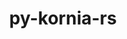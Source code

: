 ---
title: "py-kornia-rs"
layout: cache
categories: [package, develop]
meta: {"versions": ["0.1.1"], "compilers": ["apple-clang@=15.0.0", "gcc@=13.2.0"], "oss": ["ubuntu24.04", "ventura"], "platforms": ["darwin", "linux"], "targets": ["aarch64", "x86_64_v3"], "stacks": ["ml-darwin-aarch64-mps", "ml-linux-x86_64-cpu", "ml-linux-x86_64-cuda", "root"], "num_specs": 66, "num_specs_by_stack": {"ml-darwin-aarch64-mps": 22, "root": 66, "ml-linux-x86_64-cpu": 22, "ml-linux-x86_64-cuda": 22}}
spec_details: [{"hash": "lbr3lqcbhvh67547tdkksfs2fthiqv3w", "compiler": "apple-clang@=15.0.0", "versions": ["0.1.1"], "os": "ventura", "platform": "darwin", "target": "aarch64", "variants": ["build_system=python_pip"], "stacks": ["ml-darwin-aarch64-mps", "root"], "size": "-", "tarball": "https://binaries.spack.io/develop/build_cache/darwin-ventura-aarch64/apple-clang-15.0.0/py-kornia-rs-0.1.1/darwin-ventura-aarch64-apple-clang-15.0.0-py-kornia-rs-0.1.1-lbr3lqcbhvh67547tdkksfs2fthiqv3w.spack"}, {"hash": "czx372ptnpbgeous2ihmfswsom32xifk", "compiler": "apple-clang@=15.0.0", "versions": ["0.1.1"], "os": "ventura", "platform": "darwin", "target": "aarch64", "variants": ["build_system=python_pip"], "stacks": ["ml-darwin-aarch64-mps", "root"], "size": "-", "tarball": "https://binaries.spack.io/develop/build_cache/darwin-ventura-aarch64/apple-clang-15.0.0/py-kornia-rs-0.1.1/darwin-ventura-aarch64-apple-clang-15.0.0-py-kornia-rs-0.1.1-czx372ptnpbgeous2ihmfswsom32xifk.spack"}, {"hash": "yp4g7wtmguv7facj42hqrsrugyrv5qmc", "compiler": "apple-clang@=15.0.0", "versions": ["0.1.1"], "os": "ventura", "platform": "darwin", "target": "aarch64", "variants": ["build_system=python_pip"], "stacks": ["ml-darwin-aarch64-mps", "root"], "size": "-", "tarball": "https://binaries.spack.io/develop/build_cache/darwin-ventura-aarch64/apple-clang-15.0.0/py-kornia-rs-0.1.1/darwin-ventura-aarch64-apple-clang-15.0.0-py-kornia-rs-0.1.1-yp4g7wtmguv7facj42hqrsrugyrv5qmc.spack"}, {"hash": "dew7gpac7by6wardnkxuypyqdi6h2ek4", "compiler": "apple-clang@=15.0.0", "versions": ["0.1.1"], "os": "ventura", "platform": "darwin", "target": "aarch64", "variants": ["build_system=python_pip"], "stacks": ["ml-darwin-aarch64-mps", "root"], "size": "-", "tarball": "https://binaries.spack.io/develop/build_cache/darwin-ventura-aarch64/apple-clang-15.0.0/py-kornia-rs-0.1.1/darwin-ventura-aarch64-apple-clang-15.0.0-py-kornia-rs-0.1.1-dew7gpac7by6wardnkxuypyqdi6h2ek4.spack"}, {"hash": "hw3e3xb5vakotvkjik5k3ep3d6o46s6k", "compiler": "apple-clang@=15.0.0", "versions": ["0.1.1"], "os": "ventura", "platform": "darwin", "target": "aarch64", "variants": ["build_system=python_pip"], "stacks": ["ml-darwin-aarch64-mps", "root"], "size": "-", "tarball": "https://binaries.spack.io/develop/build_cache/darwin-ventura-aarch64/apple-clang-15.0.0/py-kornia-rs-0.1.1/darwin-ventura-aarch64-apple-clang-15.0.0-py-kornia-rs-0.1.1-hw3e3xb5vakotvkjik5k3ep3d6o46s6k.spack"}, {"hash": "hmz3k5ac2n32w7znkrxor25syxmu4q5h", "compiler": "apple-clang@=15.0.0", "versions": ["0.1.1"], "os": "ventura", "platform": "darwin", "target": "aarch64", "variants": ["build_system=python_pip"], "stacks": ["ml-darwin-aarch64-mps", "root"], "size": "-", "tarball": "https://binaries.spack.io/develop/build_cache/darwin-ventura-aarch64/apple-clang-15.0.0/py-kornia-rs-0.1.1/darwin-ventura-aarch64-apple-clang-15.0.0-py-kornia-rs-0.1.1-hmz3k5ac2n32w7znkrxor25syxmu4q5h.spack"}, {"hash": "riitxagbois6cnahlfutlk4avn6gb7vq", "compiler": "apple-clang@=15.0.0", "versions": ["0.1.1"], "os": "ventura", "platform": "darwin", "target": "aarch64", "variants": ["build_system=python_pip"], "stacks": ["ml-darwin-aarch64-mps", "root"], "size": "-", "tarball": "https://binaries.spack.io/develop/build_cache/darwin-ventura-aarch64/apple-clang-15.0.0/py-kornia-rs-0.1.1/darwin-ventura-aarch64-apple-clang-15.0.0-py-kornia-rs-0.1.1-riitxagbois6cnahlfutlk4avn6gb7vq.spack"}, {"hash": "lfrn2teqosybqatfgi454gsomn4mnf3l", "compiler": "apple-clang@=15.0.0", "versions": ["0.1.1"], "os": "ventura", "platform": "darwin", "target": "aarch64", "variants": ["build_system=python_pip"], "stacks": ["ml-darwin-aarch64-mps", "root"], "size": "-", "tarball": "https://binaries.spack.io/develop/build_cache/darwin-ventura-aarch64/apple-clang-15.0.0/py-kornia-rs-0.1.1/darwin-ventura-aarch64-apple-clang-15.0.0-py-kornia-rs-0.1.1-lfrn2teqosybqatfgi454gsomn4mnf3l.spack"}, {"hash": "luvgiqlmwjpeu3si7mcoesd4vfdg4fr7", "compiler": "apple-clang@=15.0.0", "versions": ["0.1.1"], "os": "ventura", "platform": "darwin", "target": "aarch64", "variants": ["build_system=python_pip"], "stacks": ["ml-darwin-aarch64-mps", "root"], "size": "-", "tarball": "https://binaries.spack.io/develop/build_cache/darwin-ventura-aarch64/apple-clang-15.0.0/py-kornia-rs-0.1.1/darwin-ventura-aarch64-apple-clang-15.0.0-py-kornia-rs-0.1.1-luvgiqlmwjpeu3si7mcoesd4vfdg4fr7.spack"}, {"hash": "ditzfu3fbjgdcizdy3cwwoi5vsjhjvx6", "compiler": "apple-clang@=15.0.0", "versions": ["0.1.1"], "os": "ventura", "platform": "darwin", "target": "aarch64", "variants": ["build_system=python_pip"], "stacks": ["ml-darwin-aarch64-mps", "root"], "size": "-", "tarball": "https://binaries.spack.io/develop/build_cache/darwin-ventura-aarch64/apple-clang-15.0.0/py-kornia-rs-0.1.1/darwin-ventura-aarch64-apple-clang-15.0.0-py-kornia-rs-0.1.1-ditzfu3fbjgdcizdy3cwwoi5vsjhjvx6.spack"}, {"hash": "eamprcqknssqvpodk4v3vyn2j2emzwfz", "compiler": "apple-clang@=15.0.0", "versions": ["0.1.1"], "os": "ventura", "platform": "darwin", "target": "aarch64", "variants": ["build_system=python_pip"], "stacks": ["ml-darwin-aarch64-mps", "root"], "size": "-", "tarball": "https://binaries.spack.io/develop/build_cache/darwin-ventura-aarch64/apple-clang-15.0.0/py-kornia-rs-0.1.1/darwin-ventura-aarch64-apple-clang-15.0.0-py-kornia-rs-0.1.1-eamprcqknssqvpodk4v3vyn2j2emzwfz.spack"}, {"hash": "3bdqihtfji6goeee544bgixhmnadox5h", "compiler": "apple-clang@=15.0.0", "versions": ["0.1.1"], "os": "ventura", "platform": "darwin", "target": "aarch64", "variants": ["build_system=python_pip"], "stacks": ["ml-darwin-aarch64-mps", "root"], "size": "-", "tarball": "https://binaries.spack.io/develop/build_cache/darwin-ventura-aarch64/apple-clang-15.0.0/py-kornia-rs-0.1.1/darwin-ventura-aarch64-apple-clang-15.0.0-py-kornia-rs-0.1.1-3bdqihtfji6goeee544bgixhmnadox5h.spack"}, {"hash": "xdgur4ldm5aqbz6oho22c5nninnlm6gs", "compiler": "apple-clang@=15.0.0", "versions": ["0.1.1"], "os": "ventura", "platform": "darwin", "target": "aarch64", "variants": ["build_system=python_pip"], "stacks": ["ml-darwin-aarch64-mps", "root"], "size": "-", "tarball": "https://binaries.spack.io/develop/build_cache/darwin-ventura-aarch64/apple-clang-15.0.0/py-kornia-rs-0.1.1/darwin-ventura-aarch64-apple-clang-15.0.0-py-kornia-rs-0.1.1-xdgur4ldm5aqbz6oho22c5nninnlm6gs.spack"}, {"hash": "c66tyq6nrv7sy42qett7xjnor4yt34o7", "compiler": "apple-clang@=15.0.0", "versions": ["0.1.1"], "os": "ventura", "platform": "darwin", "target": "aarch64", "variants": ["build_system=python_pip"], "stacks": ["ml-darwin-aarch64-mps", "root"], "size": "-", "tarball": "https://binaries.spack.io/develop/build_cache/darwin-ventura-aarch64/apple-clang-15.0.0/py-kornia-rs-0.1.1/darwin-ventura-aarch64-apple-clang-15.0.0-py-kornia-rs-0.1.1-c66tyq6nrv7sy42qett7xjnor4yt34o7.spack"}, {"hash": "7ih3zzqjecnp7xku234ig74tyxmfscwr", "compiler": "apple-clang@=15.0.0", "versions": ["0.1.1"], "os": "ventura", "platform": "darwin", "target": "aarch64", "variants": ["build_system=python_pip"], "stacks": ["ml-darwin-aarch64-mps", "root"], "size": "-", "tarball": "https://binaries.spack.io/develop/build_cache/darwin-ventura-aarch64/apple-clang-15.0.0/py-kornia-rs-0.1.1/darwin-ventura-aarch64-apple-clang-15.0.0-py-kornia-rs-0.1.1-7ih3zzqjecnp7xku234ig74tyxmfscwr.spack"}, {"hash": "cgdgbksledbxptdzplzeydzbc4myqj6w", "compiler": "apple-clang@=15.0.0", "versions": ["0.1.1"], "os": "ventura", "platform": "darwin", "target": "aarch64", "variants": ["build_system=python_pip"], "stacks": ["ml-darwin-aarch64-mps", "root"], "size": "-", "tarball": "https://binaries.spack.io/develop/build_cache/darwin-ventura-aarch64/apple-clang-15.0.0/py-kornia-rs-0.1.1/darwin-ventura-aarch64-apple-clang-15.0.0-py-kornia-rs-0.1.1-cgdgbksledbxptdzplzeydzbc4myqj6w.spack"}, {"hash": "s6wff6hwgm6ze6w6l4amemybriyrayst", "compiler": "apple-clang@=15.0.0", "versions": ["0.1.1"], "os": "ventura", "platform": "darwin", "target": "aarch64", "variants": ["build_system=python_pip"], "stacks": ["ml-darwin-aarch64-mps", "root"], "size": "-", "tarball": "https://binaries.spack.io/develop/build_cache/darwin-ventura-aarch64/apple-clang-15.0.0/py-kornia-rs-0.1.1/darwin-ventura-aarch64-apple-clang-15.0.0-py-kornia-rs-0.1.1-s6wff6hwgm6ze6w6l4amemybriyrayst.spack"}, {"hash": "jneqw2mdwfpioxzxx7ytdwvhezn7vvdc", "compiler": "apple-clang@=15.0.0", "versions": ["0.1.1"], "os": "ventura", "platform": "darwin", "target": "aarch64", "variants": ["build_system=python_pip"], "stacks": ["ml-darwin-aarch64-mps", "root"], "size": "-", "tarball": "https://binaries.spack.io/develop/build_cache/darwin-ventura-aarch64/apple-clang-15.0.0/py-kornia-rs-0.1.1/darwin-ventura-aarch64-apple-clang-15.0.0-py-kornia-rs-0.1.1-jneqw2mdwfpioxzxx7ytdwvhezn7vvdc.spack"}, {"hash": "rs3i3odkrs5wssndihlkmapqjnckvc66", "compiler": "apple-clang@=15.0.0", "versions": ["0.1.1"], "os": "ventura", "platform": "darwin", "target": "aarch64", "variants": ["build_system=python_pip"], "stacks": ["ml-darwin-aarch64-mps", "root"], "size": "-", "tarball": "https://binaries.spack.io/develop/build_cache/darwin-ventura-aarch64/apple-clang-15.0.0/py-kornia-rs-0.1.1/darwin-ventura-aarch64-apple-clang-15.0.0-py-kornia-rs-0.1.1-rs3i3odkrs5wssndihlkmapqjnckvc66.spack"}, {"hash": "p5bri2nnafuefnp5mrttucvhos73lvmq", "compiler": "apple-clang@=15.0.0", "versions": ["0.1.1"], "os": "ventura", "platform": "darwin", "target": "aarch64", "variants": ["build_system=python_pip"], "stacks": ["ml-darwin-aarch64-mps", "root"], "size": "-", "tarball": "https://binaries.spack.io/develop/build_cache/darwin-ventura-aarch64/apple-clang-15.0.0/py-kornia-rs-0.1.1/darwin-ventura-aarch64-apple-clang-15.0.0-py-kornia-rs-0.1.1-p5bri2nnafuefnp5mrttucvhos73lvmq.spack"}, {"hash": "pndnz2pt6lnkasy4m2hfnfyppjxl5u5u", "compiler": "apple-clang@=15.0.0", "versions": ["0.1.1"], "os": "ventura", "platform": "darwin", "target": "aarch64", "variants": ["build_system=python_pip"], "stacks": ["ml-darwin-aarch64-mps", "root"], "size": "-", "tarball": "https://binaries.spack.io/develop/build_cache/darwin-ventura-aarch64/apple-clang-15.0.0/py-kornia-rs-0.1.1/darwin-ventura-aarch64-apple-clang-15.0.0-py-kornia-rs-0.1.1-pndnz2pt6lnkasy4m2hfnfyppjxl5u5u.spack"}, {"hash": "jx3gwmqiifr4lyxweybsd5od4wurgdsj", "compiler": "apple-clang@=15.0.0", "versions": ["0.1.1"], "os": "ventura", "platform": "darwin", "target": "aarch64", "variants": ["build_system=python_pip"], "stacks": ["ml-darwin-aarch64-mps", "root"], "size": "-", "tarball": "https://binaries.spack.io/develop/build_cache/darwin-ventura-aarch64/apple-clang-15.0.0/py-kornia-rs-0.1.1/darwin-ventura-aarch64-apple-clang-15.0.0-py-kornia-rs-0.1.1-jx3gwmqiifr4lyxweybsd5od4wurgdsj.spack"}, {"hash": "6iuwpjps6nz3zuwo53kf4msaggfxei35", "compiler": "gcc@=13.2.0", "versions": ["0.1.1"], "os": "ubuntu24.04", "platform": "linux", "target": "x86_64_v3", "variants": ["build_system=python_pip"], "stacks": ["ml-linux-x86_64-cpu", "root"], "size": "-", "tarball": "https://binaries.spack.io/develop/build_cache/linux-ubuntu24.04-x86_64_v3/gcc-13.2.0/py-kornia-rs-0.1.1/linux-ubuntu24.04-x86_64_v3-gcc-13.2.0-py-kornia-rs-0.1.1-6iuwpjps6nz3zuwo53kf4msaggfxei35.spack"}, {"hash": "m2mv72rold7tnnvha4zshhzkeuppbvgb", "compiler": "gcc@=13.2.0", "versions": ["0.1.1"], "os": "ubuntu24.04", "platform": "linux", "target": "x86_64_v3", "variants": ["build_system=python_pip"], "stacks": ["ml-linux-x86_64-cpu", "root"], "size": "-", "tarball": "https://binaries.spack.io/develop/build_cache/linux-ubuntu24.04-x86_64_v3/gcc-13.2.0/py-kornia-rs-0.1.1/linux-ubuntu24.04-x86_64_v3-gcc-13.2.0-py-kornia-rs-0.1.1-m2mv72rold7tnnvha4zshhzkeuppbvgb.spack"}, {"hash": "syodqimxpcajdhx2jgcdshf55yr3aurb", "compiler": "gcc@=13.2.0", "versions": ["0.1.1"], "os": "ubuntu24.04", "platform": "linux", "target": "x86_64_v3", "variants": ["build_system=python_pip"], "stacks": ["root", "ml-linux-x86_64-cuda"], "size": "-", "tarball": "https://binaries.spack.io/develop/build_cache/linux-ubuntu24.04-x86_64_v3/gcc-13.2.0/py-kornia-rs-0.1.1/linux-ubuntu24.04-x86_64_v3-gcc-13.2.0-py-kornia-rs-0.1.1-syodqimxpcajdhx2jgcdshf55yr3aurb.spack"}, {"hash": "qjbtrlj2vbiirirxvwvnpwn5o7w3gsxt", "compiler": "gcc@=13.2.0", "versions": ["0.1.1"], "os": "ubuntu24.04", "platform": "linux", "target": "x86_64_v3", "variants": ["build_system=python_pip"], "stacks": ["ml-linux-x86_64-cpu", "root"], "size": "-", "tarball": "https://binaries.spack.io/develop/build_cache/linux-ubuntu24.04-x86_64_v3/gcc-13.2.0/py-kornia-rs-0.1.1/linux-ubuntu24.04-x86_64_v3-gcc-13.2.0-py-kornia-rs-0.1.1-qjbtrlj2vbiirirxvwvnpwn5o7w3gsxt.spack"}, {"hash": "lgfjzmhivxvyla3gksxqhrg63wlwyntn", "compiler": "gcc@=13.2.0", "versions": ["0.1.1"], "os": "ubuntu24.04", "platform": "linux", "target": "x86_64_v3", "variants": ["build_system=python_pip"], "stacks": ["root", "ml-linux-x86_64-cuda"], "size": "-", "tarball": "https://binaries.spack.io/develop/build_cache/linux-ubuntu24.04-x86_64_v3/gcc-13.2.0/py-kornia-rs-0.1.1/linux-ubuntu24.04-x86_64_v3-gcc-13.2.0-py-kornia-rs-0.1.1-lgfjzmhivxvyla3gksxqhrg63wlwyntn.spack"}, {"hash": "mbpj22ydmde62eatez72dzrhfx23lxve", "compiler": "gcc@=13.2.0", "versions": ["0.1.1"], "os": "ubuntu24.04", "platform": "linux", "target": "x86_64_v3", "variants": ["build_system=python_pip"], "stacks": ["root", "ml-linux-x86_64-cuda"], "size": "-", "tarball": "https://binaries.spack.io/develop/build_cache/linux-ubuntu24.04-x86_64_v3/gcc-13.2.0/py-kornia-rs-0.1.1/linux-ubuntu24.04-x86_64_v3-gcc-13.2.0-py-kornia-rs-0.1.1-mbpj22ydmde62eatez72dzrhfx23lxve.spack"}, {"hash": "5swslpngo6bpyu3e73xlwwtlrqe43jti", "compiler": "gcc@=13.2.0", "versions": ["0.1.1"], "os": "ubuntu24.04", "platform": "linux", "target": "x86_64_v3", "variants": ["build_system=python_pip"], "stacks": ["ml-linux-x86_64-cpu", "root"], "size": "-", "tarball": "https://binaries.spack.io/develop/build_cache/linux-ubuntu24.04-x86_64_v3/gcc-13.2.0/py-kornia-rs-0.1.1/linux-ubuntu24.04-x86_64_v3-gcc-13.2.0-py-kornia-rs-0.1.1-5swslpngo6bpyu3e73xlwwtlrqe43jti.spack"}, {"hash": "76l6urnmosn4gpehiv6mfcidh3247sy7", "compiler": "gcc@=13.2.0", "versions": ["0.1.1"], "os": "ubuntu24.04", "platform": "linux", "target": "x86_64_v3", "variants": ["build_system=python_pip"], "stacks": ["ml-linux-x86_64-cpu", "root"], "size": "-", "tarball": "https://binaries.spack.io/develop/build_cache/linux-ubuntu24.04-x86_64_v3/gcc-13.2.0/py-kornia-rs-0.1.1/linux-ubuntu24.04-x86_64_v3-gcc-13.2.0-py-kornia-rs-0.1.1-76l6urnmosn4gpehiv6mfcidh3247sy7.spack"}, {"hash": "usrz4bawusiotvybolkneiu27okajach", "compiler": "gcc@=13.2.0", "versions": ["0.1.1"], "os": "ubuntu24.04", "platform": "linux", "target": "x86_64_v3", "variants": ["build_system=python_pip"], "stacks": ["root", "ml-linux-x86_64-cuda"], "size": "-", "tarball": "https://binaries.spack.io/develop/build_cache/linux-ubuntu24.04-x86_64_v3/gcc-13.2.0/py-kornia-rs-0.1.1/linux-ubuntu24.04-x86_64_v3-gcc-13.2.0-py-kornia-rs-0.1.1-usrz4bawusiotvybolkneiu27okajach.spack"}, {"hash": "hbzm5wg6c2qwz575b3ssbdr4fc53g4lu", "compiler": "gcc@=13.2.0", "versions": ["0.1.1"], "os": "ubuntu24.04", "platform": "linux", "target": "x86_64_v3", "variants": ["build_system=python_pip"], "stacks": ["root", "ml-linux-x86_64-cuda"], "size": "-", "tarball": "https://binaries.spack.io/develop/build_cache/linux-ubuntu24.04-x86_64_v3/gcc-13.2.0/py-kornia-rs-0.1.1/linux-ubuntu24.04-x86_64_v3-gcc-13.2.0-py-kornia-rs-0.1.1-hbzm5wg6c2qwz575b3ssbdr4fc53g4lu.spack"}, {"hash": "5mtbkpnbcdp6oq2gl5lnrt3v5c3mfgcs", "compiler": "gcc@=13.2.0", "versions": ["0.1.1"], "os": "ubuntu24.04", "platform": "linux", "target": "x86_64_v3", "variants": ["build_system=python_pip"], "stacks": ["ml-linux-x86_64-cpu", "root"], "size": "-", "tarball": "https://binaries.spack.io/develop/build_cache/linux-ubuntu24.04-x86_64_v3/gcc-13.2.0/py-kornia-rs-0.1.1/linux-ubuntu24.04-x86_64_v3-gcc-13.2.0-py-kornia-rs-0.1.1-5mtbkpnbcdp6oq2gl5lnrt3v5c3mfgcs.spack"}, {"hash": "73ie33d2cvhztazcmepia27qwvihgjus", "compiler": "gcc@=13.2.0", "versions": ["0.1.1"], "os": "ubuntu24.04", "platform": "linux", "target": "x86_64_v3", "variants": ["build_system=python_pip"], "stacks": ["ml-linux-x86_64-cpu", "root"], "size": "-", "tarball": "https://binaries.spack.io/develop/build_cache/linux-ubuntu24.04-x86_64_v3/gcc-13.2.0/py-kornia-rs-0.1.1/linux-ubuntu24.04-x86_64_v3-gcc-13.2.0-py-kornia-rs-0.1.1-73ie33d2cvhztazcmepia27qwvihgjus.spack"}, {"hash": "5prwbexksnzjolb3wfqkj4bz3nvz46ue", "compiler": "gcc@=13.2.0", "versions": ["0.1.1"], "os": "ubuntu24.04", "platform": "linux", "target": "x86_64_v3", "variants": ["build_system=python_pip"], "stacks": ["root", "ml-linux-x86_64-cuda"], "size": "-", "tarball": "https://binaries.spack.io/develop/build_cache/linux-ubuntu24.04-x86_64_v3/gcc-13.2.0/py-kornia-rs-0.1.1/linux-ubuntu24.04-x86_64_v3-gcc-13.2.0-py-kornia-rs-0.1.1-5prwbexksnzjolb3wfqkj4bz3nvz46ue.spack"}, {"hash": "pbi25qrbevhhlqcfpbezh2us27nddnp5", "compiler": "gcc@=13.2.0", "versions": ["0.1.1"], "os": "ubuntu24.04", "platform": "linux", "target": "x86_64_v3", "variants": ["build_system=python_pip"], "stacks": ["root", "ml-linux-x86_64-cuda"], "size": "-", "tarball": "https://binaries.spack.io/develop/build_cache/linux-ubuntu24.04-x86_64_v3/gcc-13.2.0/py-kornia-rs-0.1.1/linux-ubuntu24.04-x86_64_v3-gcc-13.2.0-py-kornia-rs-0.1.1-pbi25qrbevhhlqcfpbezh2us27nddnp5.spack"}, {"hash": "jncwxjsxbvgdcgjo6d753uv7wlf3qcav", "compiler": "gcc@=13.2.0", "versions": ["0.1.1"], "os": "ubuntu24.04", "platform": "linux", "target": "x86_64_v3", "variants": ["build_system=python_pip"], "stacks": ["root", "ml-linux-x86_64-cuda"], "size": "-", "tarball": "https://binaries.spack.io/develop/build_cache/linux-ubuntu24.04-x86_64_v3/gcc-13.2.0/py-kornia-rs-0.1.1/linux-ubuntu24.04-x86_64_v3-gcc-13.2.0-py-kornia-rs-0.1.1-jncwxjsxbvgdcgjo6d753uv7wlf3qcav.spack"}, {"hash": "linnwi6mydthaqthniva2gorwf57g5cp", "compiler": "gcc@=13.2.0", "versions": ["0.1.1"], "os": "ubuntu24.04", "platform": "linux", "target": "x86_64_v3", "variants": ["build_system=python_pip"], "stacks": ["ml-linux-x86_64-cpu", "root"], "size": "-", "tarball": "https://binaries.spack.io/develop/build_cache/linux-ubuntu24.04-x86_64_v3/gcc-13.2.0/py-kornia-rs-0.1.1/linux-ubuntu24.04-x86_64_v3-gcc-13.2.0-py-kornia-rs-0.1.1-linnwi6mydthaqthniva2gorwf57g5cp.spack"}, {"hash": "dbjl5oxjib3g7doh7ymfaj5v2fyej5mj", "compiler": "gcc@=13.2.0", "versions": ["0.1.1"], "os": "ubuntu24.04", "platform": "linux", "target": "x86_64_v3", "variants": ["build_system=python_pip"], "stacks": ["ml-linux-x86_64-cpu", "root"], "size": "-", "tarball": "https://binaries.spack.io/develop/build_cache/linux-ubuntu24.04-x86_64_v3/gcc-13.2.0/py-kornia-rs-0.1.1/linux-ubuntu24.04-x86_64_v3-gcc-13.2.0-py-kornia-rs-0.1.1-dbjl5oxjib3g7doh7ymfaj5v2fyej5mj.spack"}, {"hash": "qeowh4cps7gsr7xnbnx2zt3udgrrd6g7", "compiler": "gcc@=13.2.0", "versions": ["0.1.1"], "os": "ubuntu24.04", "platform": "linux", "target": "x86_64_v3", "variants": ["build_system=python_pip"], "stacks": ["root", "ml-linux-x86_64-cuda"], "size": "-", "tarball": "https://binaries.spack.io/develop/build_cache/linux-ubuntu24.04-x86_64_v3/gcc-13.2.0/py-kornia-rs-0.1.1/linux-ubuntu24.04-x86_64_v3-gcc-13.2.0-py-kornia-rs-0.1.1-qeowh4cps7gsr7xnbnx2zt3udgrrd6g7.spack"}, {"hash": "dy7xcv6fyssxmamlct4efo4jvnuifjsx", "compiler": "gcc@=13.2.0", "versions": ["0.1.1"], "os": "ubuntu24.04", "platform": "linux", "target": "x86_64_v3", "variants": ["build_system=python_pip"], "stacks": ["root", "ml-linux-x86_64-cuda"], "size": "-", "tarball": "https://binaries.spack.io/develop/build_cache/linux-ubuntu24.04-x86_64_v3/gcc-13.2.0/py-kornia-rs-0.1.1/linux-ubuntu24.04-x86_64_v3-gcc-13.2.0-py-kornia-rs-0.1.1-dy7xcv6fyssxmamlct4efo4jvnuifjsx.spack"}, {"hash": "mu4fzgprbsoopj6kaex3rdw56wcprnaf", "compiler": "gcc@=13.2.0", "versions": ["0.1.1"], "os": "ubuntu24.04", "platform": "linux", "target": "x86_64_v3", "variants": ["build_system=python_pip"], "stacks": ["root", "ml-linux-x86_64-cuda"], "size": "-", "tarball": "https://binaries.spack.io/develop/build_cache/linux-ubuntu24.04-x86_64_v3/gcc-13.2.0/py-kornia-rs-0.1.1/linux-ubuntu24.04-x86_64_v3-gcc-13.2.0-py-kornia-rs-0.1.1-mu4fzgprbsoopj6kaex3rdw56wcprnaf.spack"}, {"hash": "qjelrf2n3gardoghjol4dgtowojwjheb", "compiler": "gcc@=13.2.0", "versions": ["0.1.1"], "os": "ubuntu24.04", "platform": "linux", "target": "x86_64_v3", "variants": ["build_system=python_pip"], "stacks": ["ml-linux-x86_64-cpu", "root"], "size": "-", "tarball": "https://binaries.spack.io/develop/build_cache/linux-ubuntu24.04-x86_64_v3/gcc-13.2.0/py-kornia-rs-0.1.1/linux-ubuntu24.04-x86_64_v3-gcc-13.2.0-py-kornia-rs-0.1.1-qjelrf2n3gardoghjol4dgtowojwjheb.spack"}, {"hash": "z6e3lwywux3tcwiofs3iqx43aizqs7lh", "compiler": "gcc@=13.2.0", "versions": ["0.1.1"], "os": "ubuntu24.04", "platform": "linux", "target": "x86_64_v3", "variants": ["build_system=python_pip"], "stacks": ["root", "ml-linux-x86_64-cuda"], "size": "-", "tarball": "https://binaries.spack.io/develop/build_cache/linux-ubuntu24.04-x86_64_v3/gcc-13.2.0/py-kornia-rs-0.1.1/linux-ubuntu24.04-x86_64_v3-gcc-13.2.0-py-kornia-rs-0.1.1-z6e3lwywux3tcwiofs3iqx43aizqs7lh.spack"}, {"hash": "qpce7tneimxquy4gsehgdekwmwt2iadd", "compiler": "gcc@=13.2.0", "versions": ["0.1.1"], "os": "ubuntu24.04", "platform": "linux", "target": "x86_64_v3", "variants": ["build_system=python_pip"], "stacks": ["root", "ml-linux-x86_64-cuda"], "size": "-", "tarball": "https://binaries.spack.io/develop/build_cache/linux-ubuntu24.04-x86_64_v3/gcc-13.2.0/py-kornia-rs-0.1.1/linux-ubuntu24.04-x86_64_v3-gcc-13.2.0-py-kornia-rs-0.1.1-qpce7tneimxquy4gsehgdekwmwt2iadd.spack"}, {"hash": "q2y5oacks5lrolgldkldoa2hbve6gd3k", "compiler": "gcc@=13.2.0", "versions": ["0.1.1"], "os": "ubuntu24.04", "platform": "linux", "target": "x86_64_v3", "variants": ["build_system=python_pip"], "stacks": ["ml-linux-x86_64-cpu", "root"], "size": "-", "tarball": "https://binaries.spack.io/develop/build_cache/linux-ubuntu24.04-x86_64_v3/gcc-13.2.0/py-kornia-rs-0.1.1/linux-ubuntu24.04-x86_64_v3-gcc-13.2.0-py-kornia-rs-0.1.1-q2y5oacks5lrolgldkldoa2hbve6gd3k.spack"}, {"hash": "abjvp4r3ci4z5wqzzd6o3vgsyhy2naxj", "compiler": "gcc@=13.2.0", "versions": ["0.1.1"], "os": "ubuntu24.04", "platform": "linux", "target": "x86_64_v3", "variants": ["build_system=python_pip"], "stacks": ["ml-linux-x86_64-cpu", "root"], "size": "-", "tarball": "https://binaries.spack.io/develop/build_cache/linux-ubuntu24.04-x86_64_v3/gcc-13.2.0/py-kornia-rs-0.1.1/linux-ubuntu24.04-x86_64_v3-gcc-13.2.0-py-kornia-rs-0.1.1-abjvp4r3ci4z5wqzzd6o3vgsyhy2naxj.spack"}, {"hash": "ywqk5egyyh3anxu2qhxskfaqhjrtl7sd", "compiler": "gcc@=13.2.0", "versions": ["0.1.1"], "os": "ubuntu24.04", "platform": "linux", "target": "x86_64_v3", "variants": ["build_system=python_pip"], "stacks": ["root", "ml-linux-x86_64-cuda"], "size": "-", "tarball": "https://binaries.spack.io/develop/build_cache/linux-ubuntu24.04-x86_64_v3/gcc-13.2.0/py-kornia-rs-0.1.1/linux-ubuntu24.04-x86_64_v3-gcc-13.2.0-py-kornia-rs-0.1.1-ywqk5egyyh3anxu2qhxskfaqhjrtl7sd.spack"}, {"hash": "lpe4lerixod6qjfk4x3kggwz4h5uoosd", "compiler": "gcc@=13.2.0", "versions": ["0.1.1"], "os": "ubuntu24.04", "platform": "linux", "target": "x86_64_v3", "variants": ["build_system=python_pip"], "stacks": ["ml-linux-x86_64-cpu", "root"], "size": "-", "tarball": "https://binaries.spack.io/develop/build_cache/linux-ubuntu24.04-x86_64_v3/gcc-13.2.0/py-kornia-rs-0.1.1/linux-ubuntu24.04-x86_64_v3-gcc-13.2.0-py-kornia-rs-0.1.1-lpe4lerixod6qjfk4x3kggwz4h5uoosd.spack"}, {"hash": "r36vlbqqlsplj44gsi4fl7c64bdtyeox", "compiler": "gcc@=13.2.0", "versions": ["0.1.1"], "os": "ubuntu24.04", "platform": "linux", "target": "x86_64_v3", "variants": ["build_system=python_pip"], "stacks": ["root", "ml-linux-x86_64-cuda"], "size": "-", "tarball": "https://binaries.spack.io/develop/build_cache/linux-ubuntu24.04-x86_64_v3/gcc-13.2.0/py-kornia-rs-0.1.1/linux-ubuntu24.04-x86_64_v3-gcc-13.2.0-py-kornia-rs-0.1.1-r36vlbqqlsplj44gsi4fl7c64bdtyeox.spack"}, {"hash": "k2ety2k4lejynekjwg6uy5nombzb4lg7", "compiler": "gcc@=13.2.0", "versions": ["0.1.1"], "os": "ubuntu24.04", "platform": "linux", "target": "x86_64_v3", "variants": ["build_system=python_pip"], "stacks": ["ml-linux-x86_64-cpu", "root"], "size": "-", "tarball": "https://binaries.spack.io/develop/build_cache/linux-ubuntu24.04-x86_64_v3/gcc-13.2.0/py-kornia-rs-0.1.1/linux-ubuntu24.04-x86_64_v3-gcc-13.2.0-py-kornia-rs-0.1.1-k2ety2k4lejynekjwg6uy5nombzb4lg7.spack"}, {"hash": "2nnnpbf4xdxzqag3j5udwzbwcufe5mpt", "compiler": "gcc@=13.2.0", "versions": ["0.1.1"], "os": "ubuntu24.04", "platform": "linux", "target": "x86_64_v3", "variants": ["build_system=python_pip"], "stacks": ["ml-linux-x86_64-cpu", "root"], "size": "-", "tarball": "https://binaries.spack.io/develop/build_cache/linux-ubuntu24.04-x86_64_v3/gcc-13.2.0/py-kornia-rs-0.1.1/linux-ubuntu24.04-x86_64_v3-gcc-13.2.0-py-kornia-rs-0.1.1-2nnnpbf4xdxzqag3j5udwzbwcufe5mpt.spack"}, {"hash": "2cdwm6cfoqolyc2oez4txwnxpvhmq64e", "compiler": "gcc@=13.2.0", "versions": ["0.1.1"], "os": "ubuntu24.04", "platform": "linux", "target": "x86_64_v3", "variants": ["build_system=python_pip"], "stacks": ["root", "ml-linux-x86_64-cuda"], "size": "-", "tarball": "https://binaries.spack.io/develop/build_cache/linux-ubuntu24.04-x86_64_v3/gcc-13.2.0/py-kornia-rs-0.1.1/linux-ubuntu24.04-x86_64_v3-gcc-13.2.0-py-kornia-rs-0.1.1-2cdwm6cfoqolyc2oez4txwnxpvhmq64e.spack"}, {"hash": "qv7aqbenyvdmebup2ovdqtiq7gnarh66", "compiler": "gcc@=13.2.0", "versions": ["0.1.1"], "os": "ubuntu24.04", "platform": "linux", "target": "x86_64_v3", "variants": ["build_system=python_pip"], "stacks": ["ml-linux-x86_64-cpu", "root"], "size": "-", "tarball": "https://binaries.spack.io/develop/build_cache/linux-ubuntu24.04-x86_64_v3/gcc-13.2.0/py-kornia-rs-0.1.1/linux-ubuntu24.04-x86_64_v3-gcc-13.2.0-py-kornia-rs-0.1.1-qv7aqbenyvdmebup2ovdqtiq7gnarh66.spack"}, {"hash": "m2yylsuvkxjdtyiwrtzrnljvjnga5smj", "compiler": "gcc@=13.2.0", "versions": ["0.1.1"], "os": "ubuntu24.04", "platform": "linux", "target": "x86_64_v3", "variants": ["build_system=python_pip"], "stacks": ["ml-linux-x86_64-cpu", "root"], "size": "-", "tarball": "https://binaries.spack.io/develop/build_cache/linux-ubuntu24.04-x86_64_v3/gcc-13.2.0/py-kornia-rs-0.1.1/linux-ubuntu24.04-x86_64_v3-gcc-13.2.0-py-kornia-rs-0.1.1-m2yylsuvkxjdtyiwrtzrnljvjnga5smj.spack"}, {"hash": "fikbfovfeknztn3gfgmssisfrezvrqgh", "compiler": "gcc@=13.2.0", "versions": ["0.1.1"], "os": "ubuntu24.04", "platform": "linux", "target": "x86_64_v3", "variants": ["build_system=python_pip"], "stacks": ["root", "ml-linux-x86_64-cuda"], "size": "-", "tarball": "https://binaries.spack.io/develop/build_cache/linux-ubuntu24.04-x86_64_v3/gcc-13.2.0/py-kornia-rs-0.1.1/linux-ubuntu24.04-x86_64_v3-gcc-13.2.0-py-kornia-rs-0.1.1-fikbfovfeknztn3gfgmssisfrezvrqgh.spack"}, {"hash": "nefoc6evkzfylpl2pfo3gzoyfw5tjizn", "compiler": "gcc@=13.2.0", "versions": ["0.1.1"], "os": "ubuntu24.04", "platform": "linux", "target": "x86_64_v3", "variants": ["build_system=python_pip"], "stacks": ["root", "ml-linux-x86_64-cuda"], "size": "-", "tarball": "https://binaries.spack.io/develop/build_cache/linux-ubuntu24.04-x86_64_v3/gcc-13.2.0/py-kornia-rs-0.1.1/linux-ubuntu24.04-x86_64_v3-gcc-13.2.0-py-kornia-rs-0.1.1-nefoc6evkzfylpl2pfo3gzoyfw5tjizn.spack"}, {"hash": "iuwkzh4o37jvonxhg76i354gimfvpvgv", "compiler": "gcc@=13.2.0", "versions": ["0.1.1"], "os": "ubuntu24.04", "platform": "linux", "target": "x86_64_v3", "variants": ["build_system=python_pip"], "stacks": ["ml-linux-x86_64-cpu", "root"], "size": "-", "tarball": "https://binaries.spack.io/develop/build_cache/linux-ubuntu24.04-x86_64_v3/gcc-13.2.0/py-kornia-rs-0.1.1/linux-ubuntu24.04-x86_64_v3-gcc-13.2.0-py-kornia-rs-0.1.1-iuwkzh4o37jvonxhg76i354gimfvpvgv.spack"}, {"hash": "73nemra46xtwndyvhao6tseeenvpjefn", "compiler": "gcc@=13.2.0", "versions": ["0.1.1"], "os": "ubuntu24.04", "platform": "linux", "target": "x86_64_v3", "variants": ["build_system=python_pip"], "stacks": ["root", "ml-linux-x86_64-cuda"], "size": "-", "tarball": "https://binaries.spack.io/develop/build_cache/linux-ubuntu24.04-x86_64_v3/gcc-13.2.0/py-kornia-rs-0.1.1/linux-ubuntu24.04-x86_64_v3-gcc-13.2.0-py-kornia-rs-0.1.1-73nemra46xtwndyvhao6tseeenvpjefn.spack"}, {"hash": "elipfcz5w2hozvei63uel4upvzd4zkm5", "compiler": "gcc@=13.2.0", "versions": ["0.1.1"], "os": "ubuntu24.04", "platform": "linux", "target": "x86_64_v3", "variants": ["build_system=python_pip"], "stacks": ["ml-linux-x86_64-cpu", "root"], "size": "-", "tarball": "https://binaries.spack.io/develop/build_cache/linux-ubuntu24.04-x86_64_v3/gcc-13.2.0/py-kornia-rs-0.1.1/linux-ubuntu24.04-x86_64_v3-gcc-13.2.0-py-kornia-rs-0.1.1-elipfcz5w2hozvei63uel4upvzd4zkm5.spack"}, {"hash": "4dmz64ryi3yo6dqj7owaukk6324t5jh5", "compiler": "gcc@=13.2.0", "versions": ["0.1.1"], "os": "ubuntu24.04", "platform": "linux", "target": "x86_64_v3", "variants": ["build_system=python_pip"], "stacks": ["ml-linux-x86_64-cpu", "root"], "size": "-", "tarball": "https://binaries.spack.io/develop/build_cache/linux-ubuntu24.04-x86_64_v3/gcc-13.2.0/py-kornia-rs-0.1.1/linux-ubuntu24.04-x86_64_v3-gcc-13.2.0-py-kornia-rs-0.1.1-4dmz64ryi3yo6dqj7owaukk6324t5jh5.spack"}, {"hash": "rcwv37md266rhwocyol2idk2xnwgmujg", "compiler": "gcc@=13.2.0", "versions": ["0.1.1"], "os": "ubuntu24.04", "platform": "linux", "target": "x86_64_v3", "variants": ["build_system=python_pip"], "stacks": ["root", "ml-linux-x86_64-cuda"], "size": "-", "tarball": "https://binaries.spack.io/develop/build_cache/linux-ubuntu24.04-x86_64_v3/gcc-13.2.0/py-kornia-rs-0.1.1/linux-ubuntu24.04-x86_64_v3-gcc-13.2.0-py-kornia-rs-0.1.1-rcwv37md266rhwocyol2idk2xnwgmujg.spack"}, {"hash": "ztyxqdup7voy2axrebjwjofttjdq7kph", "compiler": "gcc@=13.2.0", "versions": ["0.1.1"], "os": "ubuntu24.04", "platform": "linux", "target": "x86_64_v3", "variants": ["build_system=python_pip"], "stacks": ["ml-linux-x86_64-cpu", "root"], "size": "-", "tarball": "https://binaries.spack.io/develop/build_cache/linux-ubuntu24.04-x86_64_v3/gcc-13.2.0/py-kornia-rs-0.1.1/linux-ubuntu24.04-x86_64_v3-gcc-13.2.0-py-kornia-rs-0.1.1-ztyxqdup7voy2axrebjwjofttjdq7kph.spack"}, {"hash": "yfxytk7q4j55g3a6u6bmkj2u4ir4aae6", "compiler": "gcc@=13.2.0", "versions": ["0.1.1"], "os": "ubuntu24.04", "platform": "linux", "target": "x86_64_v3", "variants": ["build_system=python_pip"], "stacks": ["root", "ml-linux-x86_64-cuda"], "size": "-", "tarball": "https://binaries.spack.io/develop/build_cache/linux-ubuntu24.04-x86_64_v3/gcc-13.2.0/py-kornia-rs-0.1.1/linux-ubuntu24.04-x86_64_v3-gcc-13.2.0-py-kornia-rs-0.1.1-yfxytk7q4j55g3a6u6bmkj2u4ir4aae6.spack"}, {"hash": "tia6ojkgjuuj5pt6vcmgqebpetk3gimn", "compiler": "gcc@=13.2.0", "versions": ["0.1.1"], "os": "ubuntu24.04", "platform": "linux", "target": "x86_64_v3", "variants": ["build_system=python_pip"], "stacks": ["root", "ml-linux-x86_64-cuda"], "size": "-", "tarball": "https://binaries.spack.io/develop/build_cache/linux-ubuntu24.04-x86_64_v3/gcc-13.2.0/py-kornia-rs-0.1.1/linux-ubuntu24.04-x86_64_v3-gcc-13.2.0-py-kornia-rs-0.1.1-tia6ojkgjuuj5pt6vcmgqebpetk3gimn.spack"}, {"hash": "ljpz2b6nsbh6temfnuvjevwqi5me6mgw", "compiler": "gcc@=13.2.0", "versions": ["0.1.1"], "os": "ubuntu24.04", "platform": "linux", "target": "x86_64_v3", "variants": ["build_system=python_pip"], "stacks": ["ml-linux-x86_64-cpu", "root"], "size": "-", "tarball": "https://binaries.spack.io/develop/build_cache/linux-ubuntu24.04-x86_64_v3/gcc-13.2.0/py-kornia-rs-0.1.1/linux-ubuntu24.04-x86_64_v3-gcc-13.2.0-py-kornia-rs-0.1.1-ljpz2b6nsbh6temfnuvjevwqi5me6mgw.spack"}]
---